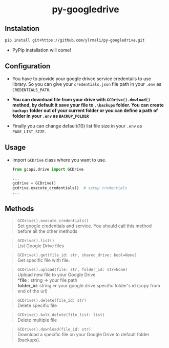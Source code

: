 <h1 style='text-align: center; '>py-googledrive</h1>


## Instalation

```bash
pip install git+https://github.com/ylrmali/py-googledrive.git
```

* PyPip installation will come!


## Configuration

* You have to provide your google drivce service credentails to use library. So you can give your `credentials.json` file path in your `.env` as `CREDENTIALS_PATH`.

* **You can download file from your drive with `GCDrive().dowload()` method, by default it save your file to `.\backups` folder. You can create `backups` folder out of your current folder or you can define a path of folder in your `.env` as `BACKUP_FOLDER`**

* Finally you can change default(10) list file size in your `.env` as `PAGE_LIST_SIZE`.

## Usage
* Import `GCDrive` class where you want to use.

    ``` python
    from gcapi.drive import GCDrive

    ...
    gcdrive = GCDrive()
    gcdrive.execute_credentials()  # setup credentials
    ...
    ```


## Methods

> `GCDrive().execute_credentials()` \
 Set google credentials and service.
You should call this method before all the other methods

> `GCDrive().list()` \
List Google Drive files

> `GCDrive().get(file_id: str, shared_drive: bool=None)` \
Get specific file with file.

> `GCDrive().upload(file: str, folder_id: str=None)` \
Upload new file to your Google Drive \
***file** : string  => your file path \
**folder_id**: string => your google drive specific folder's id (copy from end of the url)

> `GCDrive().delete(file_id: str)` \
Delete specific file 

> `GCDrive().bulk_delete(file_list: list)` \
Delete multiple file

> `GCDrive().download(file_id: str)` \
Download a specific file on your Google Drive to default folder (backups). 


     

